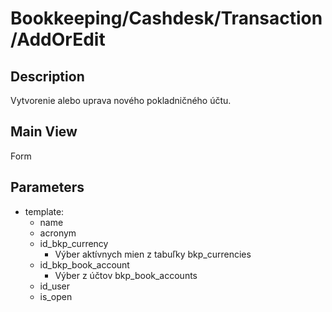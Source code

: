 # Bookkeeping/Cashdesk/Transaction/AddOrEdit

## Description

Vytvorenie alebo uprava nového pokladničného účtu.

## Main View

Form

## Parameters

* template:
  * name
  * acronym
  * id_bkp_currency
    * Výber aktívnych mien z tabuľky bkp_currencies
  * id_bkp_book_account
    * Výber z účtov bkp_book_accounts
  * id_user
  * is_open

